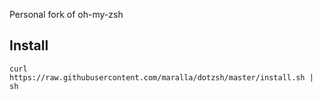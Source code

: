 Personal fork of oh-my-zsh

Install
-------

```shell
curl https://raw.githubusercontent.com/maralla/dotzsh/master/install.sh | sh
```
